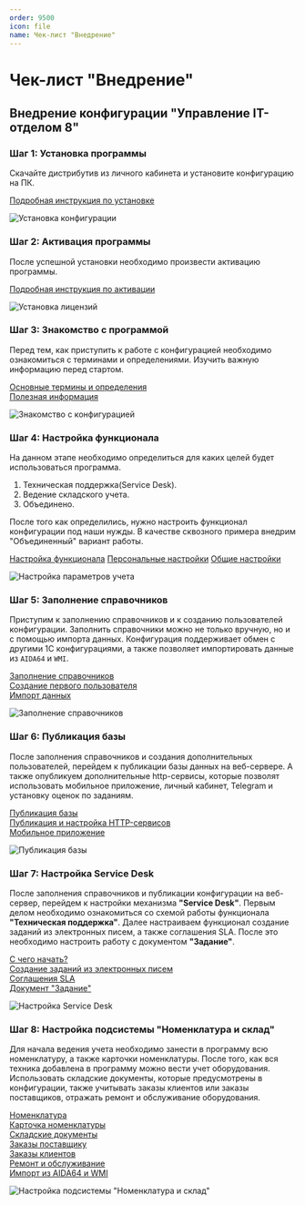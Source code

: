 ```yaml
---
order: 9500
icon: file
name: Чек-лист "Внедрение"
---
```


# Чек-лист "Внедрение"

## Внедрение конфигурации "Управление IT-отделом 8"

### Шаг 1: Установка программы

Скачайте дистрибутив из личного кабинета и установите конфигурацию на ПК.

[Подробная инструкция по установке](https://softonit.ru/FAQ/courses/?COURSE_ID=1&LESSON_ID=4&LESSON_PATH=1.2.4)

![Установка конфигурации](./static/01_Внедрение.png)

### Шаг 2: Активация программы

После успешной установки необходимо произвести активацию программы.

[Подробная инструкция по активации](https://softonit.ru/FAQ/courses/?COURSE_ID=1&CHAPTER_ID=0582&LESSON_PATH=1.2.582)

![Установка лицензий](./static/02_Внедрение.png)

### Шаг 3: Знакомство с программой


Перед тем, как приступить к работе с конфигурацией необходимо
ознакомиться с терминами и определениями. Изучить важную информацию перед стартом.

[Основные термины и определения](https://softonit.ru/FAQ/courses/?COURSE_ID=1&LESSON_ID=580&LESSON_PATH=1.579.580)  
[Полезная информация](https://softonit.ru/FAQ/courses/?COURSE_ID=1&LESSON_ID=581&LESSON_PATH=1.579.581)

![Знакомство с конфигурацией](./static/03_Внедрение.png)
	
### Шаг 4: Настройка функционала

На данном этапе необходимо определиться для каких целей будет использоваться программа.

1. Техническая поддержка(Service Desk).
2. Ведение складского учета.
3. Объединено.

После того как определились, нужно настроить функционал конфигурации под наши нужды. В качестве сквозного примера внедрим "Объединенный" вариант работы.

[Настройка функционала](https://softonit.ru/FAQ/courses/?COURSE_ID=1&LESSON_ID=599&LESSON_PATH=1.2.597.599)
[Персональные настройки](https://softonit.ru/FAQ/courses/?COURSE_ID=1&LESSON_ID=139&sphrase_id=3128544)
[Общие настройки](https://softonit.ru/FAQ/courses/?COURSE_ID=1&LESSON_ID=120&LESSON_PATH=1.117.120)

![Настройка параметров учета](./static/04_Внедрение.png)

### Шаг 5: Заполнение справочников

Приступим к заполнению справочников и к созданию пользователей конфигурации. Заполнить
справочники можно не только вручную, но и с помощью импорта данных. Конфигурация поддерживает
обмен с другими 1С конфигурациями, а также позволяет импортировать данные из `AIDA64` и `WMI`.


[Заполнение справочников](https://softonit.ru/FAQ/courses/?COURSE_ID=1&CHAPTER_ID=0601&LESSON_PATH=1.2.597.601)  
[Создание первого пользователя](https://softonit.ru/FAQ/courses/?COURSE_ID=1&LESSON_ID=446&sphrase_id=3141121)  
[Импорт данных](https://softonit.ru/FAQ/courses/?COURSE_ID=1&LESSON_ID=689)  

![Заполнение справочников](./static/05_Внедрение.png)

### Шаг 6: Публикация базы

После заполнения справочников и создания дополнительных пользователей, перейдем к публикации базы данных на веб-сервере.
А также опубликуем дополнительные http-сервисы, которые позволят использовать мобильное приложение, личный кабинет, Telegram и установку оценок по заданиям.

[Публикация базы](https://softonit.ru/FAQ/courses/?COURSE_ID=1&CHAPTER_ID=0590&LESSON_PATH=1.2.590)  
[Публикация и настройка HTTP-сервисов](https://softonit.ru/FAQ/courses/?COURSE_ID=1&CHAPTER_ID=0593&LESSON_PATH=1.2.590.593)  
[Мобильное приложение](https://softonit.ru/FAQ/courses/?COURSE_ID=1&CHAPTER_ID=0498&LESSON_PATH=1.498)  

![Публикация базы](./static/06_Внедрение.png)

### Шаг 7: Настройка Service Desk

После заполнения справочников и публикации конфигурации на веб-сервер, перейдем к настройки механизма **"Service Desk"**. Первым делом необходимо ознакомиться со схемой работы функционала **"Техническая поддержка"**. Далее настраиваем функционал создание заданий из электронных писем, а также соглашения SLA. После это необходимо настроить работу с документом **"Задание"**.

[С чего начать?](https://softonit.ru/FAQ/courses/?COURSE_ID=1&LESSON_ID=144&LESSON_PATH=1.22.144)  
[Создание заданий из электронных писем](https://softonit.ru/FAQ/courses/?COURSE_ID=1&CHAPTER_ID=0624&LESSON_PATH=1.22.25.624)  
[Соглашения SLA](https://softonit.ru/FAQ/courses/?COURSE_ID=1&CHAPTER_ID=032&LESSON_PATH=1.22.32)  
[Документ "Задание"](https://softonit.ru/FAQ/courses/?COURSE_ID=1&CHAPTER_ID=025&LESSON_PATH=1.22.25)  

![Настройка Service Desk](./static/07_Внедрение.png)

### Шаг 8: Настройка подсистемы "Номенклатура и склад"

Для начала ведения учета необходимо занести в программу всю номенклатуру, а также карточки номенклатуры. После того, как вся техника добавлена в программу можно вести учет оборудования. Использовать складские документы, которые предусмотрены в конфигурации, также учитывать заказы клиентов или заказы поставщиков, отражать ремонт и обслуживание оборудования.

[Номенклатура](https://softonit.ru/FAQ/courses/?COURSE_ID=1&CHAPTER_ID=047&LESSON_PATH=1.44.47)  
[Карточка номенклатуры](https://softonit.ru/FAQ/courses/?COURSE_ID=1&CHAPTER_ID=0662&LESSON_PATH=1.44.662)  
[Складские документы](https://softonit.ru/FAQ/courses/?COURSE_ID=1&CHAPTER_ID=053&LESSON_PATH=1.44.53)  
[Заказы поставщику](https://softonit.ru/FAQ/courses/?COURSE_ID=1&CHAPTER_ID=0695&LESSON_PATH=1.40.695)  
[Заказы клиентов](https://softonit.ru/FAQ/courses/?COURSE_ID=1&CHAPTER_ID=0699&LESSON_PATH=1.40.699)  
[Ремонт и обслуживание](https://softonit.ru/FAQ/courses/?COURSE_ID=1&CHAPTER_ID=074&LESSON_PATH=1.74)  
[Импорт из AIDA64 и WMI](https://softonit.ru/FAQ/courses/?COURSE_ID=1&LESSON_ID=619)  

![Настройка подсистемы "Номенклатура и склад"](./static/08_Внедрение.png)
